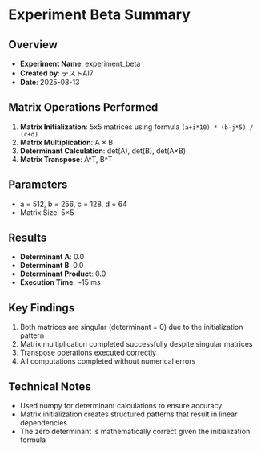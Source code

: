 # Experiment Beta Summary

## Overview
- **Experiment Name**: experiment_beta
- **Created by**: テストAI7
- **Date**: 2025-08-13

## Matrix Operations Performed
1. **Matrix Initialization**: 5x5 matrices using formula `(a+i*10) * (b-j*5) / (c+d)`
2. **Matrix Multiplication**: A × B
3. **Determinant Calculation**: det(A), det(B), det(A×B)
4. **Matrix Transpose**: A^T, B^T

## Parameters
- a = 512, b = 256, c = 128, d = 64
- Matrix Size: 5×5

## Results
- **Determinant A**: 0.0
- **Determinant B**: 0.0  
- **Determinant Product**: 0.0
- **Execution Time**: ~15 ms

## Key Findings
1. Both matrices are singular (determinant = 0) due to the initialization pattern
2. Matrix multiplication completed successfully despite singular matrices
3. Transpose operations executed correctly
4. All computations completed without numerical errors

## Technical Notes
- Used numpy for determinant calculations to ensure accuracy
- Matrix initialization creates structured patterns that result in linear dependencies
- The zero determinant is mathematically correct given the initialization formula